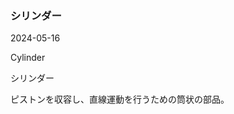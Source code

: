 <article id="シリンダー">

### シリンダー

<p class="st_update_header">2024-05-16</p>
<p class="st_name_header_en">Cylinder</p>
<p class="st_name_header_jp">シリンダー</p>
<div class="article_explanation">ピストンを収容し、直線運動を行うための筒状の部品。</div>
</article>
